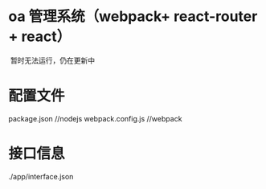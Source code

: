 # oa 管理系统（webpack+ react-router + react）
  暂时无法运行，仍在更新中
# 配置文件
  package.json //nodejs
		webpack.config.js //webpack
# 接口信息
  ./app/interface.json
